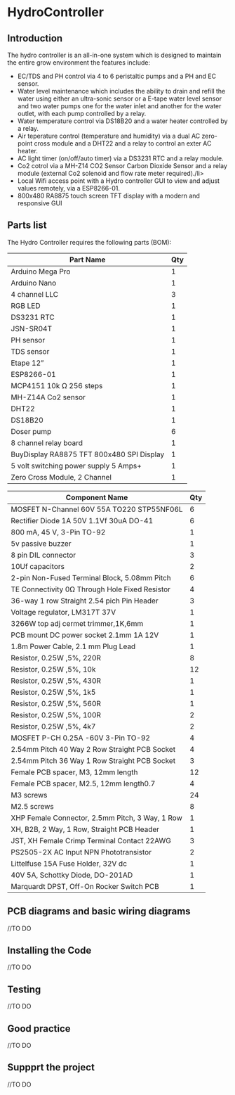 # HydroController

## Introduction
The hydro controller is an all-in-one system which is designed to maintain the entire grow environment the features include:
<ul>
  <li>EC/TDS and PH control via 4 to 6 peristaltic pumps and a PH and EC sensor.</li>
  <li>Water level maintenance which includes the ability to drain and refill the water using either an ultra-sonic sensor or a E-tape water level sensor and two water pumps one for the water inlet and another for the water outlet, with each pump controlled by a relay.</li>
  <li>Water temperature control via DS18B20 and a water heater controlled by a relay.</li>
  <li>Air teperature control (temperature and humidity) via a dual AC zero-point cross module and a DHT22 and a relay to control an exter AC heater.</li>
  <li>AC light timer (on/off/auto timer) via a DS3231 RTC and a relay module.</li>
  <li>Co2 cotrol via a MH-Z14 CO2 Sensor Carbon Dioxide Sensor and a relay module (external Co2 solenoid and flow rate meter required)./li>
  <li>Local Wifi access point with a Hydro controller GUI to view and adjust values remotely, via a ESP8266-01.</li>
  <li>800x480 RA8875 touch screen TFT display with a modern and responsive GUI</li>
</ul>

## Parts list
The Hydro Controller requires the following parts (BOM):

Part Name  | Qty
------------- | -------------   
Arduino Mega Pro |	1
Arduino Nano |	1
4 channel LLC |	3
RGB LED |	1
DS3231 RTC |	1
JSN-SR04T |	1
PH sensor |	1
TDS sensor | 1
Etape 12” |	1
ESP8266-01 |	1
MCP4151 10k Ω 256 steps |	1
MH-Z14A Co2 sensor |	1
DHT22 |	1
DS18B20 |	1
Doser pump |	6
8 channel relay board |	1
BuyDisplay RA8875 TFT 800x480 SPI Display |	1
5 volt switching power supply 5 Amps+ |	1
Zero Cross Module, 2 Channel |	1

Component Name  | Qty
------------- | -------------   
MOSFET N-Channel 60V 55A TO220 STP55NF06L |	6
Rectifier Diode 1A 50V 1.1Vf 30uA DO-41 |	6
800 mA, 45 V, 3-Pin TO-92 |	1
5v passive buzzer |	1
8 pin DIL connector |	3
10Uf capacitors |	2
2-pin Non-Fused Terminal Block, 5.08mm Pitch |	6
TE Connectivity 0Ω Through Hole Fixed Resistor |	4
36-way 1 row Straight 2.54 pich Pin Header |	3
Voltage regulator, LM317T 37V |	1
3266W top adj cermet trimmer,1K,6mm |	1
PCB mount DC power socket 2.1mm 1A 12V |	1
1.8m Power Cable, 2.1 mm Plug Lead |	1
Resistor, 0.25W ,5%, 220R |	8
Resistor, 0.25W ,5%, 10k |	12
Resistor, 0.25W ,5%, 430R |	1
Resistor, 0.25W ,5%, 1k5 |	1
Resistor, 0.25W ,5%, 560R |	1
Resistor, 0.25W ,5%, 100R |	2
Resistor, 0.25W ,5%, 4k7 | 2
MOSFET P-CH 0.25A -60V 3-Pin TO-92 |	4
2.54mm Pitch 40 Way 2 Row Straight PCB Socket |	4
2.54mm Pitch 36 Way 1 Row Straight PCB Socket |	3
Female PCB spacer, M3, 12mm length |	12
Female PCB spacer, M2.5, 12mm length0.7 |	4
M3 screws |	24
M2.5 screws |	8
XHP Female Connector, 2.5mm Pitch, 3 Way, 1 Row |	1
XH, B2B, 2 Way, 1 Row, Straight PCB Header |	1
JST, XH Female Crimp Terminal Contact 22AWG |	3
PS2505-2X AC Input NPN Phototransistor |	2
Littelfuse 15A Fuse Holder, 32V dc |	1
40V 5A, Schottky Diode, DO-201AD |	1
Marquardt DPST, Off-On Rocker Switch PCB |	1

## PCB diagrams and basic wiring diagrams
//TO DO

## Installing the Code
//TO DO

## Testing
//TO DO

## Good practice
//TO DO

## Suppprt the project
//TO DO



